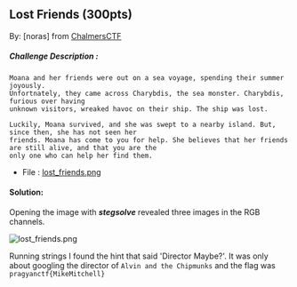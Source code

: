 ## Lost Friends (300pts) 
By: [noras] from [ChalmersCTF](http://chalmersctf.se)

##### Challenge Description : 
```
Moana and her friends were out on a sea voyage, spending their summer joyously.
Unfortnately, they came across Charybdis, the sea monster. Charybdis, furious over having
unknown visitors, wreaked havoc on their ship. The ship was lost.

Luckily, Moana survived, and she was swept to a nearby island. But, since then, she has not seen her
friends. Moana has come to you for help. She believes that her friends are still alive, and that you are the
only one who can help her find them.

```
* File : [lost_friends.png](images/lost_friends.png)

#### Solution:

Opening the image with ***stegsolve*** revealed three images in the RGB channels.

![lost_friends.png](images/solved.png)

Running strings I found the hint that said 'Director Maybe?'. It was only about googling the director of ```Alvin and the Chipmunks``` and the flag was ```pragyanctf{MikeMitchell}```